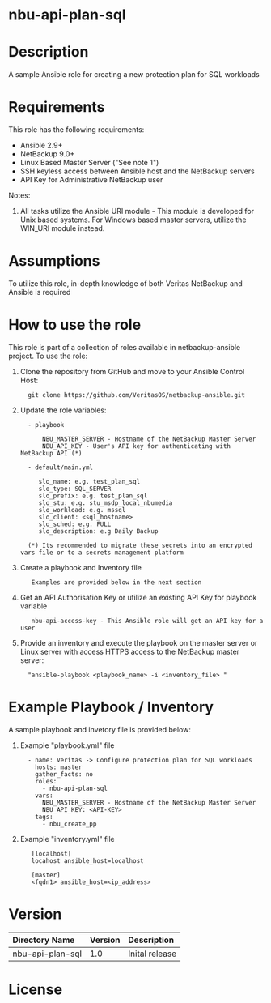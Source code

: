 nbu-api-plan-sql
================

# Description

A sample Ansible role for creating a new protection plan for SQL workloads

# Requirements

This role has the following requirements:

  - Ansible 2.9+
  - NetBackup 9.0+
  - Linux Based Master Server ("See note 1")
  - SSH keyless access between Ansible host and the NetBackup servers
  - API Key for Administrative NetBackup user

Notes:

  1. All tasks utilize the Ansible URI module - This module is developed for Unix based systems. For Windows based master servers, utilize the WIN_URI module instead. 

# Assumptions

To utilize this role, in-depth knowledge of both Veritas NetBackup and Ansible is required

# How to use the role

This role is part of a collection of roles available in netbackup-ansible project. To use the role:

  1. Clone the repository from GitHub and move to your Ansible Control Host:

           git clone https://github.com/VeritasOS/netbackup-ansible.git

  2. Update the role variables: 

           - playbook

               NBU_MASTER_SERVER - Hostname of the NetBackup Master Server
               NBU_API_KEY - User's API key for authenticating with NetBackup API (*)

           - default/main.yml

              slo_name: e.g. test_plan_sql
              slo_type: SQL_SERVER
              slo_prefix: e.g. test_plan_sql
              slo_stu: e.g. stu_msdp_local_nbumedia
              slo_workload: e.g. mssql
              slo_client: <sql_hostname>
              slo_sched: e.g. FULL
              slo_description: e.g Daily Backup

           (*) Its recommended to migrate these secrets into an encrypted vars file or to a secrets management platform

  3. Create a playbook and Inventory file

            Examples are provided below in the next section

  4. Get an API Authorisation Key or utilize an existing API Key for playbook variable

            nbu-api-access-key - This Ansible role will get an API key for a user

  5. Provide an inventory and execute the playbook on the master server or Linux server with access HTTPS access to the NetBackup master server:

           "ansible-playbook <playbook_name> -i <inventory_file> "

# Example Playbook / Inventory

A sample playbook and invetory file is provided below:

  1. Example "playbook.yml" file

           - name: Veritas -> Configure protection plan for SQL workloads
             hosts: master
             gather_facts: no
             roles:
               - nbu-api-plan-sql
             vars:
               NBU_MASTER_SERVER - Hostname of the NetBackup Master Server
               NBU_API_KEY: <API-KEY>
             tags:
               - nbu_create_pp

  2. Example "inventory.yml" file

	        [localhost]
	        locahost ansible_host=localhost

	        [master]
	        <fqdn1> ansible_host=<ip_address>

# Version

| Directory Name | Version | Description | 
| :--- | :--- |:--- |
| nbu-api-plan-sql | 1.0 | Inital release |

# License

